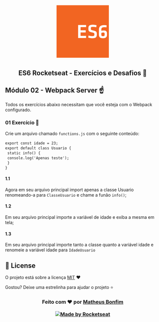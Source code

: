 <h1 align="center">
    <img alt="Starter" title="Javascript Starter"src="https://github.com/matheusfbonfim/ES6-Rocketseat/blob/master/.github/logo_SVG.svg" width="170px" />
</h1>

<h2 align="center">
  ES6 Rocketseat - Exercícios e Desafios 🚀
</h2>

## Módulo 02 - Webpack Server :point_up:

Todos os exercícios abaixo necessitam que você esteja com o Webpack configurado.

### 01 Exercício :pencil:

Crie um arquivo chamado ```functions.js``` com o seguinte conteúdo:

```
export const idade = 23;
export default class Usuario {
 static info() {
 console.log('Apenas teste');
 }
}
```

#### 1.1 
Agora em seu arquivo principal import apenas a classe Usuario renomeando-a para ```ClasseUsuario``` e chame a funão ```info()```;

#### 1.2
Em seu arquivo principal importe a variável de idade e exiba a mesma em tela;

#### 1.3
Em seu arquivo principal importe tanto a classe quanto a variável idade e renomeie a variável idade para ```IdadeUsuario```

## :memo: License

O projeto está sobre a licença [MIT](./LICENSE) ❤️ 

Gostou? Deixe uma estrelinha para ajudar o projeto ⭐

<!-- Mensagem final -->
<h3 align="center">
Feito com ❤️ por <a href="https://www.linkedin.com/in/matheus-bonfim-448667169/">Matheus Bonfim</a>
<br><br>
<a href="https://rocketseat.com.br">
  <img alt="Made by Rocketseat" src="https://img.shields.io/badge/made%20by-Rocketseat-%237519C1">
</a>
</h3>
</h3>
